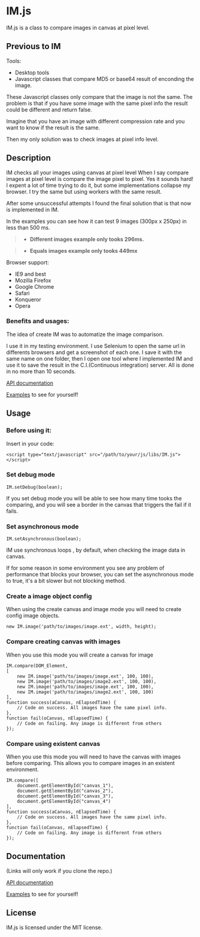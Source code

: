 # IM.js
IM.js is a class to compare images in canvas at pixel level.

## Previous to IM

Tools:
* Desktop tools
* Javascript classes that compare MD5 or base64 result of enconding the image.

These Javascript classes only compare that the image is not the same.
The problem is that if you have some image with the same pixel info the result could be different and return false.

Imagine that you have an image with different compression rate and you want to know if the result is the same.

Then my only solution was to check images at pixel info level.

## Description

IM checks all your images using canvas at pixel level
When I say compare images at pixel level is compare the image pixel to pixel.
Yes it sounds hard!
I expent a lot of time trying to do it, but some implementations collapse my browser.
I try the same but using workers with the same result.

After some unsuccessful attempts I found the final solution that is that now is implemented in IM.

In the examples you can see how it can test 9 images (300px x 250px) in less than 500 ms.


> - **Different images example only tooks 296ms.**

> - **Equals images example only tooks 449mx**

Browser support:

* IE9 and best
* Mozilla Firefox
* Google Chrome
* Safari
* Konqueror
* Opera


### Benefits and usages:

The idea of create IM was to automatize the image comparison.

I use it in my testing environment. I use Selenium to open the same url in differents browsers and get a screenshot
of each one. I save it with the same name on one folder, then I open one tool where I implemented IM and use it to
save the result in the C.I.(Continuous integration) server. All is done in no more than 10 seconds.

[API documentation](https://github.com/tcorral/IM.js/examples_and_documents/jsdoc/index.html)

[Examples](https://github.com/tcorral/IM.js/examples_and_documents/index.html) to see for yourself!

## Usage

### Before using it:
Insert in your code:

	<script type="text/javascript" src="/path/to/your/js/libs/IM.js"></script>

### Set debug mode

	IM.setDebug(boolean);

If you set debug mode you will be able to see how many time tooks the comparing, and you will see a border in the
canvas that triggers the fail if it fails.

### Set asynchronous mode

	IM.setAsynchronous(boolean);

IM use synchronous loops , by default, when checking the image data in canvas.

If for some reason in some environment you see any problem of performance that blocks your browser,
you can set the asynchronous mode to true, it's a bit slower but not blocking method.

### Create a image object config

When using the create canvas and image mode you will need to create config image objects.

	new IM.image('path/to/images/image.ext', width, height);

### Compare creating canvas with images

When you use this mode you will create a canvas for image

	IM.compare(DOM_Element,
    [
        new IM.image('path/to/images/image.ext', 100, 100),
        new IM.image('path/to/images/image2.ext', 100, 100),
        new IM.image('path/to/images/image.ext', 100, 100),
        new IM.image('path/to/images/image2.ext', 100, 100)
    ],
    function success(aCanvas, nElapsedTime) {
        // Code on success. All images have the same pixel info.
    },
    function fail(oCanvas, nElapsedTime) {
        // Code on failing. Any image is different from others
    });

### Compare using existent canvas

When you use this mode you will need to have the canvas with images before comparing. This allows you to compare
images in an existent environment.

	IM.compare([
        document.getElementById("canvas_1"),
        document.getElementById("canvas_2"),
        document.getElementById("canvas_3"),
        document.getElementById("canvas_4")
    ],
    function success(aCanvas, nElapsedTime) {
        // Code on success. All images have the same pixel info.
    },
    function fail(oCanvas, nElapsedTime) {
        // Code on failing. Any image is different from others
    });

## Documentation

(Links will only work if you clone the repo.)

[API documentation](https://github.com/tcorral/IM.js/examples_and_documents/jsdoc/index.html)

[Examples](https://github.com/tcorral/IM.js/examples_and_documents/index.html) to see for yourself!

## License

IM.js is licensed under the MIT license.
